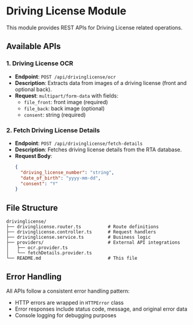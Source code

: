 # Driving License Module

This module provides REST APIs for Driving License related operations.

## Available APIs

### 1. Driving License OCR
- **Endpoint**: `POST /api/drivinglicense/ocr`
- **Description**: Extracts data from images of a driving license (front and optional back).
- **Request**: `multipart/form-data` with fields:
  - `file_front`: front image (required)
  - `file_back`: back image (optional)
  - `consent`: string (required)

### 2. Fetch Driving License Details
- **Endpoint**: `POST /api/drivinglicense/fetch-details`
- **Description**: Fetches driving license details from the RTA database.
- **Request Body**:
  ```json
  {
    "driving_license_number": "string",
    "date_of_birth": "yyyy-mm-dd",
    "consent": "Y"
  }
  ```

## File Structure

```
drivinglicense/
├── drivinglicense.router.ts          # Route definitions
├── drivinglicense.controller.ts      # Request handlers
├── drivinglicense.service.ts         # Business logic
├── providers/                        # External API integrations
│   ├── ocr.provider.ts
│   └── fetchDetails.provider.ts
└── README.md                         # This file
```

## Error Handling

All APIs follow a consistent error handling pattern:
- HTTP errors are wrapped in `HTTPError` class
- Error responses include status code, message, and original error data
- Console logging for debugging purposes 